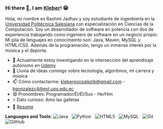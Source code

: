 ### Hi there 👋, I am [Kleber](https://klebergc.github.io/)! 😁

<!--
**KleberGc/klebergc** is a ✨ _special_ ✨ repository because its `README.md` (this file) appears on your GitHub profile.

Here are some ideas to get you started:

- 🔭 I’m currently working on ...
- 🌱 I’m currently learning ...
- 👯 I’m looking to collaborate on ...
- 🤔 I’m looking for help with ...
- 💬 Ask me about ...
- 📫 How to reach me: ...
- 😄 Pronouns: ...
- ⚡ Fun fact: ...
-->

Hola, mi nombre es Rashmi Jadhav y soy estudiante de ingenbiería en la [Universidad Politécnica Salesiana](https://www.ups.edu.ec/en/home) con especialización en Ciencias de la Computación. Soy un desarrollador de software en potencia con dos de experiencia trabajando como ingeniero de software en un negocio propio. Mi pila de lenguajes en conocimeinto son: Java, Maven, MySQL y HTML/CSS. Además de la programación, tengo un inmenso interés por la música y el deporte.

- 🔭 Actualmente estoy investigando en la intersección del aprendizaje autónomo en [Udemy](https://www.udemy.com)
- 💬 Lluvia de ideas conmigo sobre tecnología, algoritmos, mi carrera y música
- 📫 Cómo contactarme: klebergonzalezib@gmail.com - kgonzalezc4@est.ups.edu.ec
- 😄 Pronombres: Programador/Él/Él/Sus - He/Him
- ⚡ Dato curioso: Amo las galletas
- 📝 [Resume]([https://klebergc.github.io/media/Kleber%20González%20-%20CV.pdf])

**Languages and Tools:**
![Java](https://img.shields.io/badge/-Java-black?logo=java&style=social)&nbsp;&nbsp;
![Python](https://img.shields.io/badge/-Python-black?logo=Python&style=social)&nbsp;&nbsp;
![HTML5](https://img.shields.io/badge/-HTML5-black?logo=html5&style=social)&nbsp;&nbsp;
![MySQL](https://img.shields.io/badge/-MySQL-black?logo=mysql&style=social)&nbsp;&nbsp;
![Git](https://img.shields.io/badge/-Git-black?logo=git&style=social)&nbsp;&nbsp;
![GitHub](https://img.shields.io/badge/-GitHub-black?logo=github&style=social)&nbsp;&nbsp;
